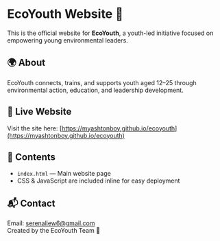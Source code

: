 # EcoYouth Website 🌱

This is the official website for **EcoYouth**, a youth-led initiative focused on empowering young environmental leaders.

## 🌍 About

EcoYouth connects, trains, and supports youth aged 12–25 through environmental action, education, and leadership development.

## 🚀 Live Website

Visit the site here: [https://myashtonboy.github.io/ecoyouth](https://myashtonboy.github.io/ecoyouth)

## 📁 Contents

- `index.html` — Main website page
- CSS & JavaScript are included inline for easy deployment

## 📬 Contact

Email: serenaliew6@gmail.com  
Created by the EcoYouth Team 💚
